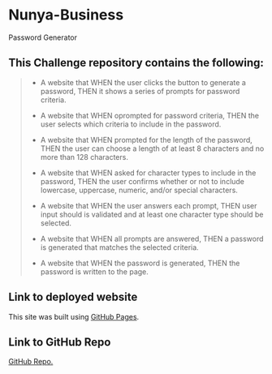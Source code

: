 # Nunya-Business
Password Generator

## This Challenge repository contains the following:

> * A website that WHEN the user clicks the button to generate a password, THEN it shows a series of prompts for password criteria.
>
> * A website that WHEN oprompted for password criteria, THEN the user selects which criteria to include in the password.
>
> * A website that WHEN prompted for the length of the password, THEN the user can choose a length of at least 8 characters and no more than 128 characters. 
>
> * A website that WHEN asked for character types to include in the password, THEN the user confirms whether or not to include lowercase, uppercase, numeric, and/or special characters.
>
> * A website that WHEN the user answers each prompt, THEN user input should is validated and at least one character type should be selected.
>
> * A website that WHEN all prompts are answered, THEN a password is generated that matches the selected criteria.
>
> * A website that WHEN the password is generated, THEN the password is written to the page.

## Link to deployed website 
This site was built using [GitHub Pages](https://favioa.github.io/Nunya-Business/).

## Link to GitHub Repo
[GitHub Repo.](https://github.com/FavioA/Nunya-Business.git)
